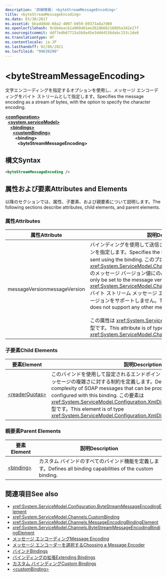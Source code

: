 ```yaml
---
description: '詳細情報: <byteStreamMessageEncoding>'
title: <byteStreamMessageEncoding>
ms.date: 03/30/2017
ms.assetid: bbadd8dd-60a2-4007-b959-89373a8a7d60
ms.openlocfilehash: 9cbb4eacb1a960481ee262db662160b5a342e27f
ms.sourcegitcommit: ddf7edb67715a5b9a45e3dd44536dabc153c1de0
ms.translationtype: HT
ms.contentlocale: ja-JP
ms.lasthandoff: 02/06/2021
ms.locfileid: "99639290"
---
```

# \<byteStreamMessageEncoding>

<span data-ttu-id="833b7-102">文字エンコーディングを指定するオプションを使用し、メッセージ エンコーディングをバイト ストリームとして指定します。</span><span class="sxs-lookup"><span data-stu-id="833b7-102">Specifies the message encoding as a stream of bytes, with the option to specify the character encoding.</span></span>  
  
[**\<configuration>**](../configuration-element.md)\
&nbsp;&nbsp;[**\<system.serviceModel>**](system-servicemodel.md)\
&nbsp;&nbsp;&nbsp;&nbsp;[**\<bindings>**](bindings.md)\
&nbsp;&nbsp;&nbsp;&nbsp;&nbsp;&nbsp;[**\<customBinding>**](custombinding.md)\
&nbsp;&nbsp;&nbsp;&nbsp;&nbsp;&nbsp;&nbsp;&nbsp;**\<binding>**\
&nbsp;&nbsp;&nbsp;&nbsp;&nbsp;&nbsp;&nbsp;&nbsp;&nbsp;&nbsp;**\<byteStreamMessageEncoding>**  
  
## <a name="syntax"></a><span data-ttu-id="833b7-103">構文</span><span class="sxs-lookup"><span data-stu-id="833b7-103">Syntax</span></span>  
  
```xml  
<byteStreamMessageEncoding />
```  
  
## <a name="attributes-and-elements"></a><span data-ttu-id="833b7-104">属性および要素</span><span class="sxs-lookup"><span data-stu-id="833b7-104">Attributes and Elements</span></span>  

 <span data-ttu-id="833b7-105">以降のセクションでは、属性、子要素、および親要素について説明します。</span><span class="sxs-lookup"><span data-stu-id="833b7-105">The following sections describe attributes, child elements, and parent elements.</span></span>  
  
### <a name="attributes"></a><span data-ttu-id="833b7-106">属性</span><span class="sxs-lookup"><span data-stu-id="833b7-106">Attributes</span></span>  
  
|<span data-ttu-id="833b7-107">属性</span><span class="sxs-lookup"><span data-stu-id="833b7-107">Attribute</span></span>|<span data-ttu-id="833b7-108">説明</span><span class="sxs-lookup"><span data-stu-id="833b7-108">Description</span></span>|  
|---------------|-----------------|  
|<span data-ttu-id="833b7-109">messageVersion</span><span class="sxs-lookup"><span data-stu-id="833b7-109">messageVersion</span></span>|<span data-ttu-id="833b7-110">バインディングを使用して送信されたメッセージの SOAP バージョンを指定します。</span><span class="sxs-lookup"><span data-stu-id="833b7-110">Specifies the SOAP version of the messages sent using the binding.</span></span> <span data-ttu-id="833b7-111">このプロパティは、<xref:System.ServiceModel.Channels.MessageVersion.None%2A> のメッセージ バージョン値にのみ設定できます。</span><span class="sxs-lookup"><span data-stu-id="833b7-111">This property can only be set to the message version value of <xref:System.ServiceModel.Channels.MessageVersion.None%2A>.</span></span> <span data-ttu-id="833b7-112">バイト ストリーム メッセージ エンコーダーは、他のメッセージ バージョンをサポートしません。</span><span class="sxs-lookup"><span data-stu-id="833b7-112">The byte stream message encoder does not support any other message versions.</span></span><br /><br /> <span data-ttu-id="833b7-113">この属性は <xref:System.ServiceModel.Channels.MessageVersion> 型です。</span><span class="sxs-lookup"><span data-stu-id="833b7-113">This attribute is of type <xref:System.ServiceModel.Channels.MessageVersion>.</span></span>|  
  
### <a name="child-elements"></a><span data-ttu-id="833b7-114">子要素</span><span class="sxs-lookup"><span data-stu-id="833b7-114">Child Elements</span></span>  
  
|<span data-ttu-id="833b7-115">要素</span><span class="sxs-lookup"><span data-stu-id="833b7-115">Element</span></span>|<span data-ttu-id="833b7-116">説明</span><span class="sxs-lookup"><span data-stu-id="833b7-116">Description</span></span>|  
|-------------|-----------------|  
|[\<readerQuotas>](/previous-versions/dotnet/netframework-4.0/ms731325(v=vs.100))|<span data-ttu-id="833b7-117">このバインドを使用して設定されるエンドポイントにより処理可能な、SOAP メッセージの複雑さに対する制約を定義します。</span><span class="sxs-lookup"><span data-stu-id="833b7-117">Defines the constraints on the complexity of SOAP messages that can be processed by endpoints configured with this binding.</span></span> <span data-ttu-id="833b7-118">この要素は <xref:System.ServiceModel.Configuration.XmlDictionaryReaderQuotasElement> 型です。</span><span class="sxs-lookup"><span data-stu-id="833b7-118">This element is of type <xref:System.ServiceModel.Configuration.XmlDictionaryReaderQuotasElement>.</span></span>|  
  
### <a name="parent-elements"></a><span data-ttu-id="833b7-119">親要素</span><span class="sxs-lookup"><span data-stu-id="833b7-119">Parent Elements</span></span>  
  
|<span data-ttu-id="833b7-120">要素</span><span class="sxs-lookup"><span data-stu-id="833b7-120">Element</span></span>|<span data-ttu-id="833b7-121">説明</span><span class="sxs-lookup"><span data-stu-id="833b7-121">Description</span></span>|  
|-------------|-----------------|  
|[\<binding>](bindings.md)|<span data-ttu-id="833b7-122">カスタム バインドのすべてのバインド機能を定義します。</span><span class="sxs-lookup"><span data-stu-id="833b7-122">Defines all binding capabilities of the custom binding.</span></span>|  
  
## <a name="see-also"></a><span data-ttu-id="833b7-123">関連項目</span><span class="sxs-lookup"><span data-stu-id="833b7-123">See also</span></span>

- <xref:System.ServiceModel.Configuration.ByteStreamMessageEncodingElement>
- <xref:System.ServiceModel.Channels.CustomBinding>
- <xref:System.ServiceModel.Channels.MessageEncodingBindingElement>
- <xref:System.ServiceModel.Channels.ByteStreamMessageEncodingBindingElement>
- [<span data-ttu-id="833b7-124">メッセージ エンコーディング</span><span class="sxs-lookup"><span data-stu-id="833b7-124">Message Encoding</span></span>](message-encoding.md)
- [<span data-ttu-id="833b7-125">メッセージ エンコーダーを選択する</span><span class="sxs-lookup"><span data-stu-id="833b7-125">Choosing a Message Encoder</span></span>](../../../wcf/feature-details/choosing-a-message-encoder.md)
- [<span data-ttu-id="833b7-126">バインド</span><span class="sxs-lookup"><span data-stu-id="833b7-126">Bindings</span></span>](../../../wcf/bindings.md)
- [<span data-ttu-id="833b7-127">バインディングの拡張</span><span class="sxs-lookup"><span data-stu-id="833b7-127">Extending Bindings</span></span>](../../../wcf/extending/extending-bindings.md)
- [<span data-ttu-id="833b7-128">カスタム バインディング</span><span class="sxs-lookup"><span data-stu-id="833b7-128">Custom Bindings</span></span>](../../../wcf/extending/custom-bindings.md)
- [\<customBinding>](custombinding.md)
